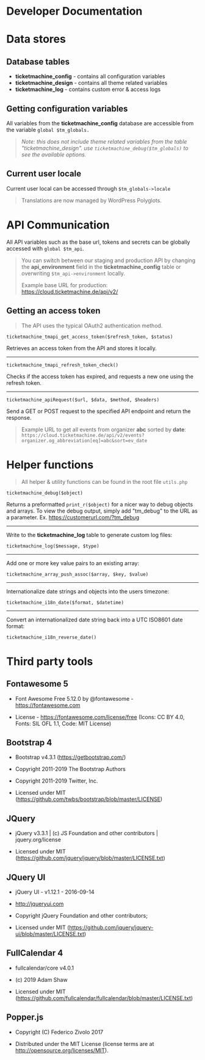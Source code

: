 # Developer Documentation

# Data stores

## Database tables

- **ticketmachine_config** - contains all configuration variables
- **ticketmachine_design** - contains all theme related variables
- **ticketmachine_log** - contains custom error & access logs

## Getting configuration variables

All variables from the **ticketmachine_config** database are accessible from the variable `global $tm_globals.`

> _Note: this does not include theme related variables from the table "ticketmachine_design". use `ticketmachine_debug($tm_globals)` to see the available options._

## Current user locale

Current user local can be accessed through `$tm_globals->locale`

> Translations are now managed by WordPress Polyglots.

# API Communication

All API variables such as the base url, tokens and secrets can be globally accessed with `global $tm_api`.

> You can switch between our staging and production API by changing the **api_environment** field in the **ticketmachine_config** table or overwriting `$tm_api->environment` locally.
>
> Example base URL for production: https://cloud.ticketmachine.de/api/v2/

## Getting an access token

> The API uses the typical OAuth2 authentication method.

    ticketmachine_tmapi_get_access_token($refresh_token, $status)

Retrieves an access token from the API and stores it locally.

---

    ticketmachine_tmapi_refresh_token_check()

Checks if the access token has expired, and requests a new one using the refresh token.

---

    ticketmachine_apiRequest($url, $data, $method, $headers)

Send a GET or POST request to the specified API endpoint and return the response.

> Example URL to get all events from organizer **abc** sorted by **date**:
> `https://cloud.ticketmachine.de/api/v2/events?organizer.og_abbreviation[eq]=abc&sort=ev_date`

# Helper functions

> All helper & utility functions can be found in the root file `utils.php`

    ticketmachine_debug($object)

Returns a preformatted `print_r($object)` for a nicer way to debug objects and arrays.
To view the debug output, simply add "tm_debug" to the URL as a parameter. Ex. https://customerurl.com/?tm_debug

---

Write to the **ticketmachine_log** table to generate custom log files:

    ticketmachine_log($message, $type)

---

Add one or more key value pairs to an existing array:

    ticketmachine_array_push_assoc($array, $key, $value)

---

Internationalize date strings and objects into the users timezone:

    ticketmachine_i18n_date($format, $datetime)

---

Convert an internationalized date string back into a UTC ISO8601 date format:

    ticketmachine_i18n_reverse_date()

# Third party tools

## Fontawesome 5

- Font Awesome Free 5.12.0 by @fontawesome - https://fontawesome.com

- License - https://fontawesome.com/license/free (Icons: CC BY 4.0, Fonts: SIL OFL 1.1, Code: MIT License)

## Bootstrap 4

- Bootstrap v4.3.1 (https://getbootstrap.com/)

- Copyright 2011-2019 The Bootstrap Authors

- Copyright 2011-2019 Twitter, Inc.

- Licensed under MIT (https://github.com/twbs/bootstrap/blob/master/LICENSE)

## JQuery

- jQuery v3.3.1 | (c) JS Foundation and other contributors | jquery.org/license

- Licensed under MIT (https://github.com/jquery/jquery/blob/master/LICENSE.txt)

## JQuery UI

- jQuery UI - v1.12.1 - 2016-09-14

- http://jqueryui.com

- Copyright jQuery Foundation and other contributors;

- Licensed under MIT (https://github.com/jquery/jquery-ui/blob/master/LICENSE.txt)

## FullCalendar 4

- fullcalendar/core v4.0.1

- (c) 2019 Adam Shaw

- Licensed under MIT (https://github.com/fullcalendar/fullcalendar/blob/master/LICENSE.txt)

## Popper.js

- Copyright (C) Federico Zivolo 2017

- Distributed under the MIT License (license terms are at http://opensource.org/licenses/MIT).

